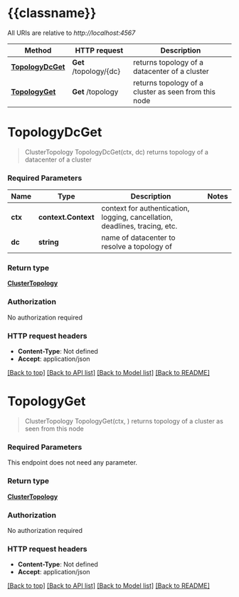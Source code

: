 # {{classname}}

All URIs are relative to *http://localhost:4567*

Method | HTTP request | Description
------------- | ------------- | -------------
[**TopologyDcGet**](TopologyApi.md#TopologyDcGet) | **Get** /topology/{dc} | returns topology of a datacenter of a cluster
[**TopologyGet**](TopologyApi.md#TopologyGet) | **Get** /topology | returns topology of a cluster as seen from this node

# **TopologyDcGet**
> ClusterTopology TopologyDcGet(ctx, dc)
returns topology of a datacenter of a cluster

### Required Parameters

Name | Type | Description  | Notes
------------- | ------------- | ------------- | -------------
 **ctx** | **context.Context** | context for authentication, logging, cancellation, deadlines, tracing, etc.
  **dc** | **string**| name of datacenter to resolve a topology of | 

### Return type

[**ClusterTopology**](ClusterTopology.md)

### Authorization

No authorization required

### HTTP request headers

 - **Content-Type**: Not defined
 - **Accept**: application/json

[[Back to top]](#) [[Back to API list]](../README.md#documentation-for-api-endpoints) [[Back to Model list]](../README.md#documentation-for-models) [[Back to README]](../README.md)

# **TopologyGet**
> ClusterTopology TopologyGet(ctx, )
returns topology of a cluster as seen from this node

### Required Parameters
This endpoint does not need any parameter.

### Return type

[**ClusterTopology**](ClusterTopology.md)

### Authorization

No authorization required

### HTTP request headers

 - **Content-Type**: Not defined
 - **Accept**: application/json

[[Back to top]](#) [[Back to API list]](../README.md#documentation-for-api-endpoints) [[Back to Model list]](../README.md#documentation-for-models) [[Back to README]](../README.md)

